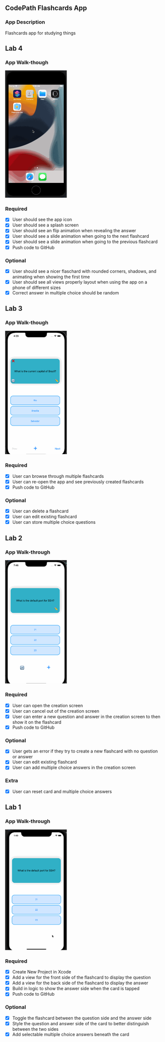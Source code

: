## CodePath Flashcards App

### App Description
Flashcards app for studying things

## Lab 4

### App Walk-though

<img src="flashcards4.gif" width=200><br>

### Required
- [x] User should see the app icon 
- [x] User should see a splash screen
- [x] User should see an flip animation when revealing the answer
- [x] User should see a slide animation when going to the next flashcard
- [x] User should see a slide animation when going to the previous flashcard
- [x] Push code to GitHub
### Optional
- [x] User should see a nicer flaschard with rounded corners, shadows, and animating when showing the first time
- [x] User should see all views properly layout when using the app on a phone of different sizes
- [x] Correct answer in multiple choice should be random

## Lab 3

### App Walk-though

<img src="flashcards3.gif" width=200><br>

### Required
- [x] User can browse through multiple flashcards
- [x] User can re-open the app and see previously created flashcards
- [x] Push code to GitHub
### Optional
- [x] User can delete a flashcard
- [x] User can edit existing flashcard
- [x] User can store multiple choice questions

## Lab 2

### App Walk-through

<img src="flashcards2.gif" width=200><br>

### Required
- [x] User can open the creation screen
- [x] User can cancel out of the creation screen
- [x] User can enter a new question and answer in the creation screen to then show it on the flashcard
- [x] Push code to GitHub
### Optional
- [x] User gets an error if they try to create a new flashcard with no question or answer
- [x] User can edit existing flashcard
- [x] User can add multiple choice answers in the creation screen
### Extra
- [x] User can reset card and multiple choice answers

## Lab 1

### App Walk-through

<img src="flashcards1.gif" width=200><br>

### Required
- [x] Create New Project in Xcode
- [x] Add a view for the front side of the flashcard to display the question
- [x] Add a view for the back side of the flashcard to display the answer
- [x] Build in logic to show the answer side when the card is tapped
- [x] Push code to GitHub
### Optional
- [x] Toggle the flashcard between the question side and the answer side
- [x] Style the question and answer side of the card to better distinguish between the two sides
- [x] Add selectable multiple choice answers beneath the card